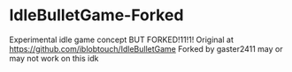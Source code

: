 # IdleBulletGame-Forked
Experimental idle game concept BUT FORKED!11!1!
Original at https://github.com/iblobtouch/IdleBulletGame
Forked by gaster2411
may or may not work on this idk

